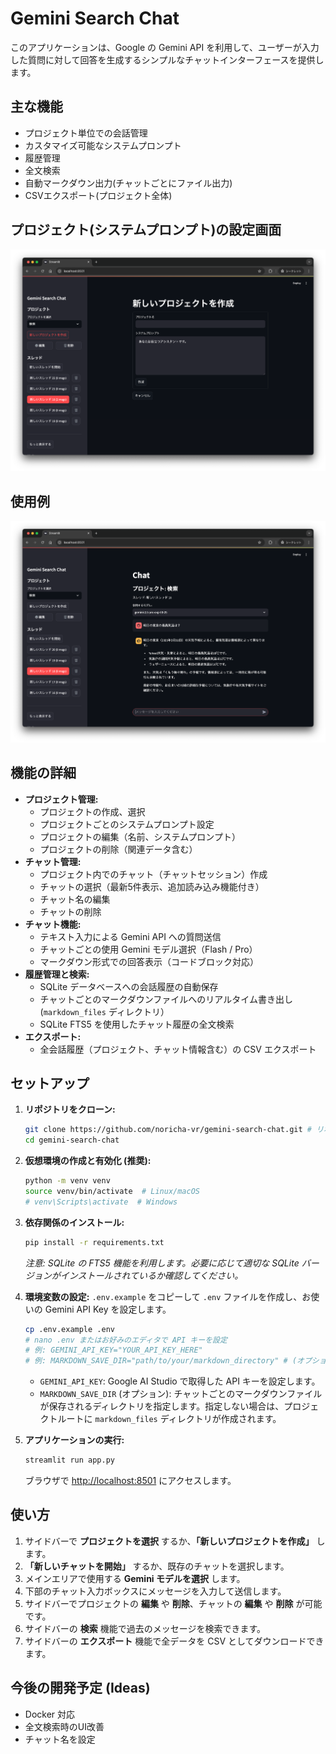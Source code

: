 # Gemini Search Chat

このアプリケーションは、Google の Gemini API を利用して、ユーザーが入力した質問に対して回答を生成するシンプルなチャットインターフェースを提供します。

## 主な機能

- プロジェクト単位での会話管理
- カスタマイズ可能なシステムプロンプト
- 履歴管理
- 全文検索
- 自動マークダウン出力(チャットごとにファイル出力)
- CSVエクスポート(プロジェクト全体)

## プロジェクト(システムプロンプト)の設定画面

![alt text](<images/スクリーンショット 2025-03-30 21.47.50.png>)

## 使用例

![alt text](<images/スクリーンショット 2025-03-30 21.45.15.png>)



## 機能の詳細

-   **プロジェクト管理:**
    -   プロジェクトの作成、選択
    -   プロジェクトごとのシステムプロンプト設定
    -   プロジェクトの編集（名前、システムプロンプト）
    -   プロジェクトの削除（関連データ含む）
-   **チャット管理:**
    -   プロジェクト内でのチャット（チャットセッション）作成
    -   チャットの選択（最新5件表示、追加読み込み機能付き）
    -   チャット名の編集
    -   チャットの削除
-   **チャット機能:**
    -   テキスト入力による Gemini API への質問送信
    -   チャットごとの使用 Gemini モデル選択（Flash / Pro）
    -   マークダウン形式での回答表示（コードブロック対応）
-   **履歴管理と検索:**
    -   SQLite データベースへの会話履歴の自動保存
    -   チャットごとのマークダウンファイルへのリアルタイム書き出し (`markdown_files` ディレクトリ）
    -   SQLite FTS5 を使用したチャット履歴の全文検索
-   **エクスポート:**
    -   全会話履歴（プロジェクト、チャット情報含む）の CSV エクスポート

## セットアップ

1.  **リポジトリをクローン:**
    ```bash
    git clone https://github.com/noricha-vr/gemini-search-chat.git # リポジトリURLを確認してください
    cd gemini-search-chat
    ```

2.  **仮想環境の作成と有効化 (推奨):**
    ```bash
    python -m venv venv
    source venv/bin/activate  # Linux/macOS
    # venv\Scripts\activate  # Windows
    ```

3.  **依存関係のインストール:**
    ```bash
    pip install -r requirements.txt
    ```
    *注意: SQLite の FTS5 機能を利用します。必要に応じて適切な SQLite バージョンがインストールされているか確認してください。*

4.  **環境変数の設定:**
    `.env.example` をコピーして `.env` ファイルを作成し、お使いの Gemini API Key を設定します。
    ```bash
    cp .env.example .env
    # nano .env またはお好みのエディタで API キーを設定
    # 例: GEMINI_API_KEY="YOUR_API_KEY_HERE"
    # 例: MARKDOWN_SAVE_DIR="path/to/your/markdown_directory" # (オプション) マークダウンの保存先。デフォルトは "markdown_files"
    ```
    - `GEMINI_API_KEY`: Google AI Studio で取得した API キーを設定します。
    - `MARKDOWN_SAVE_DIR` (オプション): チャットごとのマークダウンファイルが保存されるディレクトリを指定します。指定しない場合は、プロジェクトルートに `markdown_files` ディレクトリが作成されます。

5.  **アプリケーションの実行:**
    ```bash
    streamlit run app.py
    ```
    ブラウザで [http://localhost:8501](http://localhost:8501) にアクセスします。

## 使い方

1.  サイドバーで **プロジェクトを選択** するか、**「新しいプロジェクトを作成」** します。
2.  **「新しいチャットを開始」** するか、既存のチャットを選択します。
3.  メインエリアで使用する **Gemini モデルを選択** します。
4.  下部のチャット入力ボックスにメッセージを入力して送信します。
5.  サイドバーでプロジェクトの **編集** や **削除**、チャットの **編集** や **削除** が可能です。
6.  サイドバーの **検索** 機能で過去のメッセージを検索できます。
7.  サイドバーの **エクスポート** 機能で全データを CSV としてダウンロードできます。

## 今後の開発予定 (Ideas)

-  Docker 対応
- 全文検索時のUI改善
- チャット名を設定
